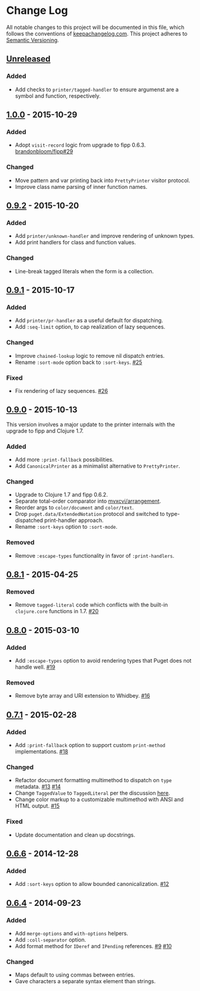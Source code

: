 Change Log
==========

All notable changes to this project will be documented in this file, which
follows the conventions of [keepachangelog.com](http://keepachangelog.com/).
This project adheres to [Semantic Versioning](http://semver.org/).

## [Unreleased]

### Added
- Add checks to `printer/tagged-handler` to ensure argumenst are a symbol and
  function, respectively.

## [1.0.0] - 2015-10-29

### Added
- Adopt `visit-record` logic from upgrade to fipp 0.6.3.
  [brandonbloom/fipp#29](//github.com/brandonbloom/fipp/pull/29)

### Changed
- Move pattern and var printing back into `PrettyPrinter` visitor protocol.
- Improve class name parsing of inner function names.

## [0.9.2] - 2015-10-20

### Added
- Add `printer/unknown-handler` and improve rendering of unknown types.
- Add print handlers for class and function values.

### Changed
- Line-break tagged literals when the form is a collection.

## [0.9.1] - 2015-10-17

### Added
- Add `printer/pr-handler` as a useful default for dispatching.
- Add `:seq-limit` option, to cap realization of lazy sequences.

### Changed
- Improve `chained-lookup` logic to remove nil dispatch entries.
- Rename `:sort-mode` option back to `:sort-keys`.
  [#25](//github.com/greglook/puget/issues/25)

### Fixed
- Fix rendering of lazy sequences.
  [#26](//github.com/greglook/puget/issues/26)

## [0.9.0] - 2015-10-13

This version involves a major update to the printer internals with the upgrade
to fipp and Clojure 1.7.

### Added
- Add more `:print-fallback` possibilities.
- Add `CanonicalPrinter` as a minimalist alternative to `PrettyPrinter`.

### Changed
- Upgrade to Clojure 1.7 and fipp 0.6.2.
- Separate total-order comparator into
  [mvxcvi/arrangement](https://github.com/greglook/clj-arrangement).
- Reorder args to `color/document` and `color/text`.
- Drop `puget.data/ExtendedNotation` protocol and switched to type-dispatched
  print-handler approach.
- Rename `:sort-keys` option to `:sort-mode`.

### Removed
- Remove `:escape-types` functionality in favor of `:print-handlers`.

## [0.8.1] - 2015-04-25

### Removed
- Remove `tagged-literal` code which conflicts with the built-in `clojure.core`
  functions in 1.7. [#20](//github.com/greglook/puget/issues/20)

## [0.8.0] - 2015-03-10

### Added
- Add `:escape-types` option to avoid rendering types that Puget does not handle
  well. [#19](//github.com/greglook/puget/pull/19)

### Removed
- Remove byte array and URI extension to Whidbey.
  [#16](//github.com/greglook/puget/issue/16)

## [0.7.1] - 2015-02-28

### Added
- Add `:print-fallback` option to support custom `print-method` implementations.
  [#18](//github.com/greglook/puget/pull/18)

### Changed
- Refactor document formatting multimethod to dispatch on `type` metadata.
  [#13](//github.com/greglook/puget/issue/13)
  [#14](//github.com/greglook/puget/pull/14)
- Change `TaggedValue` to `TaggedLiteral` per the discussion
  [here](https://groups.google.com/forum/#!topic/clojure-dev/LW0ocQ1RcYI).
- Change color markup to a customizable multimethod with ANSI and HTML output.
  [#15](//github.com/greglook/puget/pull/15)

### Fixed
- Update documentation and clean up docstrings.

## [0.6.6] - 2014-12-28

### Added
- Add `:sort-keys` option to allow bounded canonicalization.
  [#12](//github.com/greglook/puget/pull/12)

## [0.6.4] - 2014-09-23

### Added
- Add `merge-options` and `with-options` helpers.
- Add `:coll-separator` option.
- Add format method for `IDeref` and `IPending` references.
  [#9](//github.com/greglook/puget/issues/9)
  [#10](//github.com/greglook/puget/pull/10)

### Changed
- Maps default to using commas between entries.
- Gave characters a separate syntax element than strings.

[Unreleased]: https://github.com/greglook/puget/compare/1.0.0...HEAD
[1.0.0]: https://github.com/greglook/puget/compare/0.9.2...1.0.0
[0.9.2]: https://github.com/greglook/puget/compare/0.9.1...0.9.2
[0.9.1]: https://github.com/greglook/puget/compare/0.9.0...0.9.1
[0.9.0]: https://github.com/greglook/puget/compare/0.8.1...0.9.0
[0.8.1]: https://github.com/greglook/puget/compare/0.8.0...0.8.1
[0.8.0]: https://github.com/greglook/puget/compare/0.7.1...0.8.0
[0.7.1]: https://github.com/greglook/puget/compare/0.6.6...0.7.1
[0.6.6]: https://github.com/greglook/puget/compare/0.6.4...0.6.6
[0.6.4]: https://github.com/greglook/puget/compare/0.6.3...0.6.4
